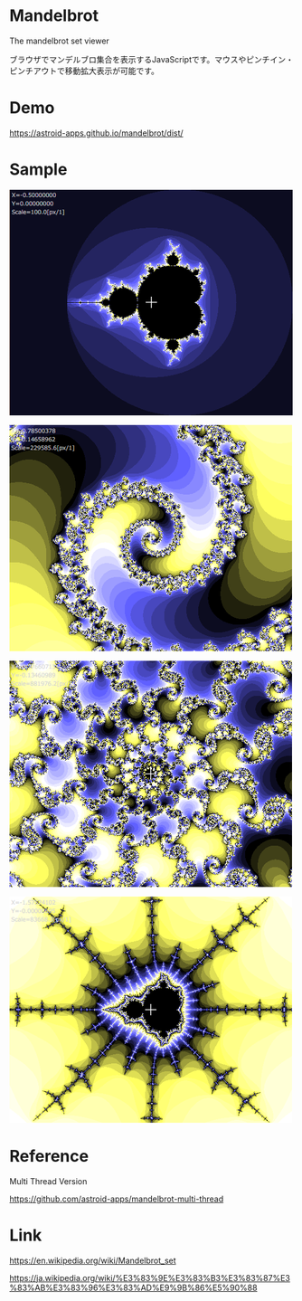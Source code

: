 # Mandelbrot
The mandelbrot set viewer

ブラウザでマンデルブロ集合を表示するJavaScriptです。マウスやピンチイン・ピンチアウトで移動拡大表示が可能です。

# Demo
https://astroid-apps.github.io/mandelbrot/dist/

# Sample

![sample](./sample/sample1.png)

![sample](./sample/sample2.png)

![sample](./sample/sample3.png)

![sample](./sample/sample4.png)

# Reference
Multi Thread Version

https://github.com/astroid-apps/mandelbrot-multi-thread

# Link
https://en.wikipedia.org/wiki/Mandelbrot_set

https://ja.wikipedia.org/wiki/%E3%83%9E%E3%83%B3%E3%83%87%E3%83%AB%E3%83%96%E3%83%AD%E9%9B%86%E5%90%88


